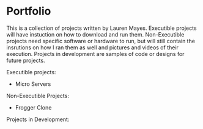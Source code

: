 # Portfolio
This is a collection of projects written by Lauren Mayes. Executible projects will have instuction on how to download and run them. Non-Executible projects need specific software or hardware to run, but will still contain the insrutions on how I ran them as well and pictures and videos of their execution. Projects in development are samples of code or designs for future projects. 


Executible projects:
- Micro Servers

Non-Executible Projects:
- Frogger Clone

Projects in Development:

